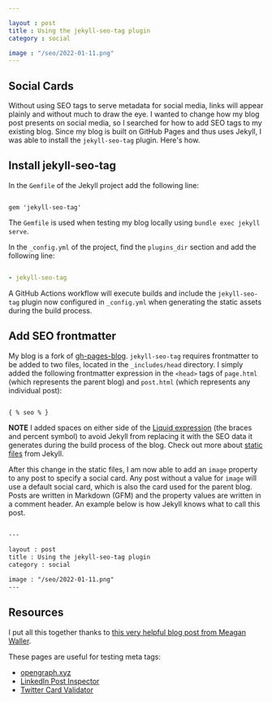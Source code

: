 ```yaml
---

layout : post
title : Using the jekyll-seo-tag plugin
category : social

image : "/seo/2022-01-11.png"
---
```


## Social Cards

Without using SEO tags to serve metadata for social media, links will appear plainly and without much to draw the eye. I wanted to change how my blog post presents on social media, so I searched for how to add SEO tags to my existing blog. Since my blog is built on GitHub Pages and thus uses Jekyll, I was able to install the `jekyll-seo-tag` plugin. Here's how.

## Install jekyll-seo-tag

In the `Gemfile` of the Jekyll project add the following line:

```Gemfile

gem 'jekyll-seo-tag'

```

The `Gemfile` is used when testing my blog locally using `bundle exec jekyll serve`.

In the `_config.yml` of the project, find the `plugins_dir` section and add the following line:

```yml

- jekyll-seo-tag

```

A GitHub Actions workflow will execute builds and include the `jekyll-seo-tag` plugin now configured in `_config.yml` when generating the static assets during the build process.

## Add SEO frontmatter

My blog is a fork of [gh-pages-blog](https://github.com/thedereck/gh-pages-blog). `jekyll-seo-tag` requires frontmatter to be added to two files, located in the `_includes/head` directory. I simply added the following frontmatter expression in the `<head>` tags of `page.html` (which represents the parent blog) and `post.html` (which represents any individual post):

```html

{ % seo % }

```

__NOTE__ I added spaces on either side of the [Liquid expression](https://jekyllrb.com/docs/liquid/) (the braces and percent symbol) to avoid Jekyll from replacing it with the SEO data it generates during the build process of the blog. Check out more about [static files](https://jekyllrb.com/docs/static-files/) from Jekyll.

After this change in the static files, I am now able to add an `image` property to any post to specify a social card. Any post without a value for `image` will use a default social card, which is also the card used for the parent blog. Posts are written in Markdown (GFM) and the property values are written in a comment header. An example below is how Jekyll knows what to call this post.

```md

---

layout : post
title : Using the jekyll-seo-tag plugin
category : social

image : "/seo/2022-01-11.png"
---

```

## Resources

I put all this together thanks to [this very helpful blog post from Meagan Waller](https://meaganwaller.com/adding-twitter-cards-jekyll).

These pages are useful for testing meta tags:

- [opengraph.xyz](https://www.opengraph.xyz/)
- [LinkedIn Post Inspector](https://www.linkedin.com/post-inspector/)
- [Twitter Card Validator](https://cards-dev.twitter.com/validator)
